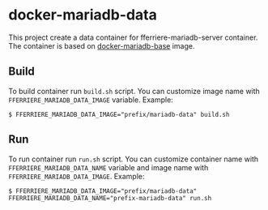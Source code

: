 # docker-mariadb-data

This project create a data container for fferriere-mariadb-server container.
The container is based on [docker-mariadb-base](https://github.com/fferriere/docker-mariadb-base) image.

Build
-----

To build container run `build.sh` script.
You can customize image name with `FFERRIERE_MARIADB_DATA_IMAGE` variable.
Example:
```
$ FFERRIERE_MARIADB_DATA_IMAGE="prefix/mariadb-data" build.sh
```

Run
---

To run container run `run.sh` script.
You can customize container name with `FFERRIERE_MARIADB_DATA_NAME` variable and image name with `FFERRIERE_MARIADB_DATA_IMAGE`.
Example:
```
$ FFERRIERE_MARIADB_DATA_IMAGE="prefix/mariadb-data" FFERRIERE_MARIADB_DATA_NAME="prefix-mariadb-data" run.sh
```
